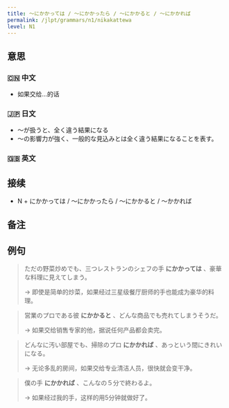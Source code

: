 ```yaml
---
title: 〜にかかっては / 〜にかかったら / 〜にかかると / 〜にかかれば
permalink: /jlpt/grammars/n1/nikakattewa
level: N1
---
```


## 意思

### 🇨🇳 中文

- 如果交给…的话

### 🇯🇵 日文

- 〜が扱うと、全く違う結果になる
- 〜の影響力が強く、一般的な見込みとは全く違う結果になることを表す。

### 🇬🇧 英文


## 接续

- N + にかかっては / 〜にかかったら / 〜にかかると / 〜かかれば

## 备注


## 例句

> ただの野菜炒めでも、三つレストランのシェフの手 **にかかっては** 、豪華な料理に見えてしまう。
>
> → 即使是简单的炒菜，如果经过三星级餐厅厨师的手也能成为豪华的料理。

> 営業のプロである彼 **にかかると** 、どんな商品でも売れてしまうそうだ。
>
> → 如果交给销售专家的他，据说任何产品都会卖完。

> どんなに汚い部屋でも、掃除のプロ **にかかれば** 、あっという間にきれいになる。
>
> → 无论多乱的房间，如果交给专业清洁人员，很快就会变干净。

> 僕の手 **にかかれば** 、こんなの５分で終わるよ。
>
> → 如果经过我的手，这样的用5分钟就做好了。

